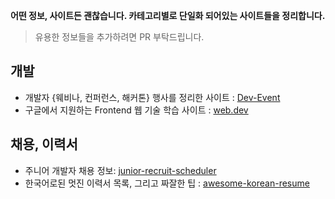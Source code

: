 **어떤 정보, 사이트든 괜찮습니다. 카테고리별로 단일화 되어있는 사이트들을 정리합니다.**

> 유용한 정보들을 추가하려면 PR 부탁드립니다.

## 개발
- 개발자 {웨비나, 컨퍼런스, 해커톤} 행사를 정리한 사이트 : [Dev-Event](https://github.com/brave-people/Dev-Event)
- 구글에서 지원하는 Frontend 웹 기술 학습 사이트 : [web.dev](https://web.dev/)

## 채용, 이력서
- 주니어 개발자 채용 정보: [junior-recruit-scheduler](https://github.com/jojoldu/junior-recruit-scheduler)
- 한국어로된 멋진 이력서 목록, 그리고 짜잘한 팁 : [awesome-korean-resume](https://github.com/9j/awesome-korean-resume)
